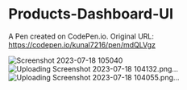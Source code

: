 # Products-Dashboard-UI

A Pen created on CodePen.io. Original URL: https://codepen.io/kunal7216/pen/mdQLVgz


![Screenshot 2023-07-18 105040](https://github.com/kunal7216/Products-Dashboard-UI/assets/112888767/67b9defe-5d3d-493f-951e-d97d74fffd7b)
![Uploading Screenshot 2023-07-18 104132.png…]()
![Uploading Screenshot 2023-07-18 104055.png…]()

